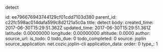 detect



id: ee796676943744129cf01cdd7103d380
parent_id: c22fc598ac014dafa599c8d2121a5c0a
title: detect
body: 
created_time: 2017-06-30T15:29:51.362Z
updated_time: 2017-06-30T15:29:51.361Z
latitude: 0.00000000
longitude: 0.00000000
altitude: 0.0000
author: 
source_url: 
is_todo: 0
todo_due: 0
todo_completed: 0
source: joplin
source_application: net.cozic.joplin-cli
application_data: 
order: 0
type_: 1